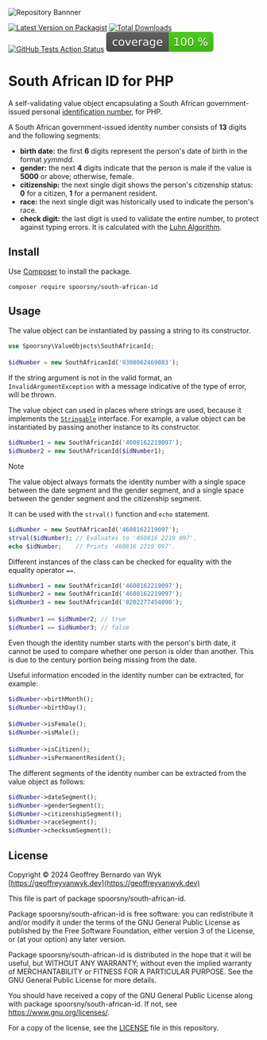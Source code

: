 ![Repository Bannner](https://banners.beyondco.de/South%20African%20ID.png?theme=light&packageManager=composer+require&packageName=spoorsny%2Fsouth-african-id&pattern=curtain&style=style_1&description=A+self-validating+value+object+encapsulating+a+South+African+government-issued+personal+identification+number.&md=1&showWatermark=1&fontSize=100px&images=https%3A%2F%2Fwww.php.net%2Fimages%2Flogos%2Fnew-php-logo.svg&widths=500) <!-- markdownlint-disable-line first-line-h1 -->

[![Latest Version on Packagist](https://img.shields.io/packagist/v/spoorsny/south-african-id.svg?style=flat-square)](https://packagist.org/packages/spoorsny/south-african-id)
[![Total Downloads](https://img.shields.io/packagist/dt/spoorsny/south-african-id.svg?style=flat-square)](https://packagist.org/packages/spoorsny/south-african-id)
[![GitHub Tests Action Status](https://img.shields.io/github/actions/workflow/status/spoorsny/php-south-african-id/continuous-integration.yml?branch=master&label=tests&style=flat-square)](https://github.com/spoorsny/php-south-african-id/actions?query=workflow%3Acontinuous-integration+branch%3Amaster)
[![PHPUnit Code Coverage](https://github.com/spoorsny/php-south-african-id/blob/image-data/coverage.svg)](https://github.com/spoorsny/php-south-african-id/actions?query=workflow%3Acontinuous-integration+branch%3Amaster)

# South African ID for PHP

A self-validating value object encapsulating a South African
government-issued personal [identification number](https://www.westerncape.gov.za/general-publication/decoding-your-south-african-id-number-0),
for PHP.

A South African government-issued identity number consists of **13** digits and the following segments:

- **birth date:** the first **6** digits represent the person's date of birth
  in the format _yymmdd_.
- **gender:** the next **4** digits indicate that the person is male if the
  value is **5000** or above; otherwise, female.
- **citizenship:** the next single digit shows the person's citizenship
  status: **0** for a citizen, **1** for a permanent resident.
- **race:** the next single digit was historically used to indicate the person's race.
- **check digit:** the last digit is used to validate the entire number, to
  protect against typing errors. It is calculated with the
  [Luhn Algorithm](https://en.wikipedia.org/wiki/Luhn_algorithm).

## Install

Use [Composer](https://getcomposer.org) to install the package.

```shell
composer require spoorsny/south-african-id
```

## Usage

The value object can be instantiated by passing a string to its constructor.

```php
use Spoorsny\ValueObjects\SouthAfricanId;

$idNumber = new SouthAfricanId('9308062469083');
```

If the string argument is not in the valid format, an
`InvalidArgumentException` with a message indicative of the type of error, will
be thrown.

The value object can used in places where strings are used, because it
implements the [`Stringable`](https://php.net/Stringable) interface. For
example, a value object can be instantiated by passing another instance to its
constructor.

```php
$idNumber1 = new SouthAfricanId('4608162219097');
$idNumber2 = new SouthAfricanId($idNumber1);
```

> [!NOTE]
> The value object always formats the identity number with a single
> space between the date segment and the gender segment, and a single space
> between the gender segment and the citizenship segment.

It can be used with the `strval()` function and `echo` statement.

```php
$idNumber = new SouthAfricanId('4608162219097');
strval($idNumber); // Evaluates to '460816 2219 097'.
echo $idNumber;    // Prints '460816 2219 097'.
```

Different instances of the class can be checked for equality with the equality
operator `==`.

```php
$idNumber1 = new SouthAfricanId('4608162219097');
$idNumber2 = new SouthAfricanId('4608162219097');
$idNumber3 = new SouthAfricanId('8202277454090');

$idNumber1 == $idNumber2; // true
$idNumber1 == $idNumber3; // false
```

Even though the identity number starts with the person's birth date, it cannot
be used to compare whether one person is older than another. This is due to the
century portion being missing from the date.

Useful information encoded in the identity number can be extracted, for example:

```php
$idNumber->birthMonth();
$idNumber->birthDay();

$idNumber->isFemale();
$idNumber->isMale();

$idNumber->isCitizen();
$idNumber->isPermanentResident();
```

The different segments of the identity number can be extracted from the value object as follows:

```php
$idNumber->dateSegment();
$idNumber->genderSegment();
$idNumber->citizenshipSegment();
$idNumber->raceSegment();
$idNumber->checksumSegment();
```

## License

Copyright &copy; 2024 Geoffrey Bernardo van Wyk [https://geoffreyvanwyk.dev](https://geoffreyvanwyk.dev)

This file is part of package spoorsny/south-african-id.

Package spoorsny/south-african-id is free software: you can redistribute it
and/or modify it under the terms of the GNU General Public License as
published by the Free Software Foundation, either version 3 of the License, or
(at your option) any later version.

Package spoorsny/south-african-id is distributed in the hope that it will be
useful, but WITHOUT ANY WARRANTY; without even the implied warranty of
MERCHANTABILITY or FITNESS FOR A PARTICULAR PURPOSE. See the GNU General
Public License for more details.

You should have received a copy of the GNU General Public License along with
package spoorsny/south-african-id. If not, see <https://www.gnu.org/licenses/>.

For a copy of the license, see the [LICENSE](LICENSE) file in this repository.
